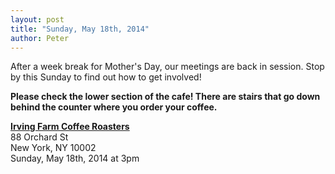 ```yaml
---
layout: post
title: "Sunday, May 18th, 2014"
author: Peter
---
```


After a week break for Mother's Day, our meetings are back in session. Stop by this Sunday to find out how to get involved!

__Please check the lower section of the cafe! There are stairs that go down behind the counter where you order your coffee.__

__[Irving Farm Coffee Roasters](https://www.google.com/maps/place/Irving+Farm+Coffee+Roasters/@40.7179886,-73.9902479,17z/data=!3m1!4b1!4m2!3m1!1s0x89c259873f0067c1:0x5aede67045aa029f)__<br>
88 Orchard St<br>
New York, NY 10002<br>
Sunday, May 18th, 2014 at 3pm
